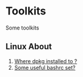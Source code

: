 # Toolkits

Some toolkits

## Linux About
1. [Where dpkg installed to ?](https://github.com/niudong1001/toolkits/issues/1)
2. [Some useful bashrc set?](https://github.com/niudong1001/toolkits/issues/2)